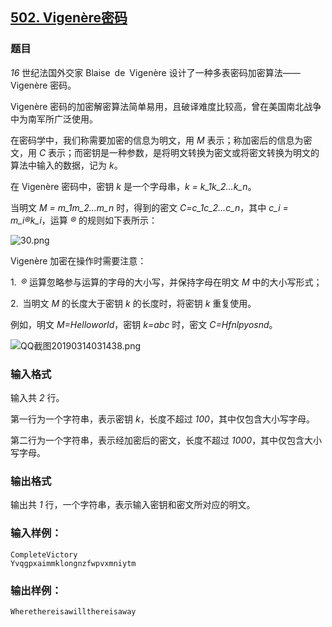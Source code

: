 ## [502. Vigenère密码](https://www.acwing.com/problem/content/504/)

### 题目

*16* 世纪法国外交家 Blaise de Vigenère 设计了一种多表密码加密算法——Vigenère 密码。

Vigenère 密码的加密解密算法简单易用，且破译难度比较高，曾在美国南北战争中为南军所广泛使用。

在密码学中，我们称需要加密的信息为明文，用 *M* 表示；称加密后的信息为密文，用 *C* 表示；而密钥是一种参数，是将明文转换为密文或将密文转换为明文的算法中输入的数据，记为 *k*。

在 Vigenère 密码中，密钥 *k* 是一个字母串，*k = k_1k_2…k_n*。

当明文 *M = m_1m_2…m_n* 时，得到的密文 *C=c_1c_2…c_n*，其中 *c_i = m_i®k_i*，运算 *®* 的规则如下表所示：

 ![30.png](/media/article/image/2019/03/14/19_193df71245-30.png)

Vigenère 加密在操作时需要注意：

1. *®* 运算忽略参与运算的字母的大小写，并保持字母在明文 *M* 中的大小写形式；

2. 当明文 *M* 的长度大于密钥 *k* 的长度时，将密钥 *k* 重复使用。

例如，明文 *M=Helloworld*，密钥 *k=abc* 时，密文 *C=Hfnlpyosnd*。

 ![QQ截图20190314031438.png](/media/article/image/2019/03/14/19_47fad03445-QQ截图20190314031438.png)

### 输入格式

输入共 *2* 行。

第一行为一个字符串，表示密钥 *k*，长度不超过 *100*，其中仅包含大小写字母。

第二行为一个字符串，表示经加密后的密文，长度不超过 *1000*，其中仅包含大小写字母。

### 输出格式

输出共 *1* 行，一个字符串，表示输入密钥和密文所对应的明文。

### 输入样例：

```
CompleteVictory
Yvqgpxaimmklongnzfwpvxmniytm
```

### 输出样例：

```
Wherethereisawillthereisaway
```
